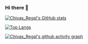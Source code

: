 ### Hi there 👋

[![Chivas_Regal's GitHub stats](https://github-readme-stats.vercel.app/api?username=Chivas-Regal&hide=contribs,prs&show_icons=true&theme=radical)](https://github.com/anuraghazra/github-readme-stats)

[![Top Langs](https://github-readme-stats.vercel.app/api/top-langs/?username=anuraghazra&layout=compact)](https://github.com/anuraghazra/github-readme-stats)  

[![Chivas_Regal's github activity graph](https://activity-graph.herokuapp.com/graph?username=Chivas-Regal&theme=dracula)](https://github.com/ashutosh00710/github-readme-activity-graph)
